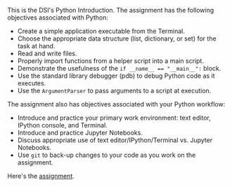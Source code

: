 This is the DSI's Python Introduction.  The assignment has the following
objectives associated with Python:
* Create a simple application executable from the Terminal.
* Choose the appropriate data structure (list, dictionary, or set) for the task at hand.
* Read and write files.
* Properly import functions from a helper script into a main script.
* Demonstrate the usefulness of the `if __name__ == "__main__":` block.
* Use the standard library debugger (pdb) to debug Python code as it executes.
* Use the `ArgumentParser` to pass arguments to a script at execution.

The assignment also has objectives associated with your Python workflow:
* Introduce and practice your primary work environment: text editor, IPython console,  and Terminal.
* Introduce and practice Jupyter Notebooks.
* Discuss appropriate use of text editor/IPython/Terminal vs. Jupyter Notebooks.
* Use `git` to back-up changes to your code as you work on the assignment.

Here's the [assignment](assignment.md).
